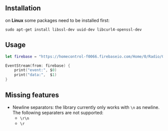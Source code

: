 ## Installation

on **Linux** some packages need to be installed first:

```
sudo apt-get install libssl-dev uuid-dev libcurl4-openssl-dev
```

## Usage

```swift
let firebase = "https://homecontrol-f0066.firebaseio.com/Home/0/Radio/0/currentChannel.json"

EventStream(from: firebase) {
	print("event:", $0)
	print("data:",  $1)
}
```

## Missing features

- Newline separators: the library currently only works with `\n` as newline. The following separaters are not supported:
  - `\r\n`
  - `\r`